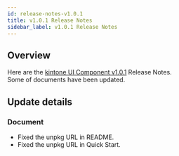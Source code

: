 ```yaml
---
id: release-notes-v1.0.1
title: v1.0.1 Release Notes
sidebar_label: v1.0.1 Release Notes
---
```


## Overview

Here are the [kintone UI Component v1.0.1](https://github.com/kintone-labs/kintone-ui-component/releases/tag/v1.0.1) Release Notes.<br>
Some of documents have been updated.

## Update details
### Document
- Fixed the unpkg URL in README.
- Fixed the unpkg URL in Quick Start.

